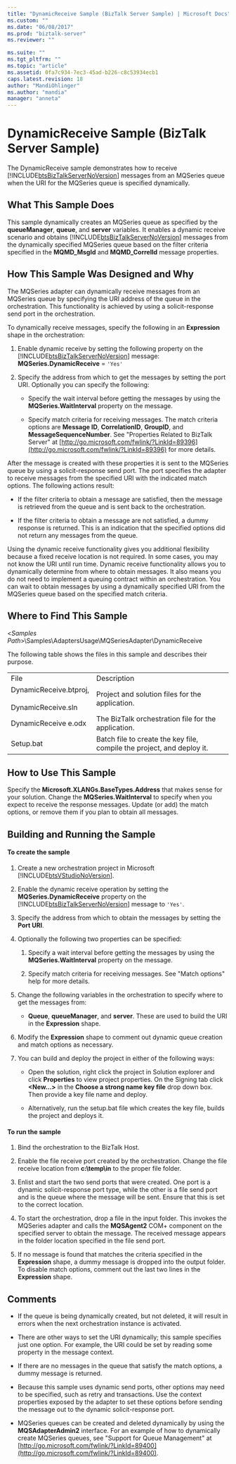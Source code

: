```yaml
---
title: "DynamicReceive Sample (BizTalk Server Sample) | Microsoft Docs"
ms.custom: ""
ms.date: "06/08/2017"
ms.prod: "biztalk-server"
ms.reviewer: ""

ms.suite: ""
ms.tgt_pltfrm: ""
ms.topic: "article"
ms.assetid: 0fa7c934-7ec3-45ad-b226-c8c53934ecb1
caps.latest.revision: 18
author: "MandiOhlinger"
ms.author: "mandia"
manager: "anneta"
---
```

# DynamicReceive Sample (BizTalk Server Sample)
The DynamicReceive sample demonstrates how to receive [!INCLUDE[btsBizTalkServerNoVersion](../includes/btsbiztalkservernoversion-md.md)] messages from an MQSeries queue when the URI for the MQSeries queue is specified dynamically.  
  
## What This Sample Does  
 This sample dynamically creates an MQSeries queue as specified by the **queueManager**, **queue**, and **server** variables. It enables a dynamic receive scenario and obtains [!INCLUDE[btsBizTalkServerNoVersion](../includes/btsbiztalkservernoversion-md.md)] messages from the dynamically specified MQSeries queue based on the filter criteria specified in the **MQMD_MsgId** and **MQMD_CorrelId** message properties.  
  
## How This Sample Was Designed and Why  
 The MQSeries adapter can dynamically receive messages from an MQSeries queue by specifying the URI address of the queue in the orchestration. This functionality is achieved by using a solicit-response send port in the orchestration.  
  
 To dynamically receive messages, specify the following in an **Expression** shape in the orchestration:  
  
1.  Enable dynamic receive by setting the following property on the [!INCLUDE[btsBizTalkServerNoVersion](../includes/btsbiztalkservernoversion-md.md)] message: **MQSeries.DynamicReceive** = `'Yes'`  
  
2.  Specify the address from which to get the messages by setting the port URI. Optionally you can specify the following:  
  
    -   Specify the wait interval before getting the messages by using the **MQSeries.WaitInterval** property on the message.  
  
    -   Specify match criteria for receiving messages. The match criteria options are **Message ID**, **CorrelationID**, **GroupID**, and **MessageSequenceNumber**. See "Properties Related to BizTalk Server" at [http://go.microsoft.com/fwlink/?LinkId=89396](http://go.microsoft.com/fwlink/?LinkId=89396) for more details.  
  
 After the message is created with these properties it is sent to the MQSeries queue by using a solicit-response send port. The port specifies the adapter to receive messages from the specified URI with the indicated match options. The following actions result:  
  
-   If the filter criteria to obtain a message are satisfied, then the message is retrieved from the queue and is sent back to the orchestration.  
  
-   If the filter criteria to obtain a message are not satisfied, a dummy response is returned. This is an indication that the specified options did not return any messages from the queue.  
  
 Using the dynamic receive functionality gives you additional flexibility because a fixed receive location is not required. In some cases, you may not know the URI until run time. Dynamic receive functionality allows you to dynamically determine from where to obtain messages. It also means you do not need to implement a queuing contract within an orchestration.  You can wait to obtain messages by using a dynamically specified URI from the MQSeries queue based on the specified match criteria.  
  
## Where to Find This Sample  
 \<*Samples Path*\>\Samples\AdaptersUsage\MQSeriesAdapter\DynamicReceive  
  
 The following table shows the files in this sample and describes their purpose.  
  
|||  
|-|-|  
|File|Description|  
|DynamicReceive.btproj,<br /><br /> DynamicReceive.sln|Project and solution files for the application.|  
|DynamicReceive e.odx|The BizTalk orchestration file for the application.|  
|Setup.bat|Batch file to create the key file, compile the project, and deploy it.|  
  
## How to Use This Sample  
 Specify the **Microsoft.XLANGs.BaseTypes.Address** that makes sense for your solution. Change the **MQSeries.WaitInterval** to specify when you expect to receive the response messages. Update (or add) the match options, or remove them if you plan to obtain all messages.  
  
## Building and Running the Sample  
  
#### To create the sample  
  
1.  Create a new orchestration project in Microsoft [!INCLUDE[btsVStudioNoVersion](../includes/btsvstudionoversion-md.md)].  
  
2.  Enable the dynamic receive operation by setting the **MQSeries.DynamicReceive** property on the [!INCLUDE[btsBizTalkServerNoVersion](../includes/btsbiztalkservernoversion-md.md)] message to `'Yes'`.  
  
3.  Specify the address from which to obtain the messages by setting the **Port URI**.  
  
4.  Optionally the following two properties can be specified:  
  
    1.  Specify a wait interval before getting the messages by using the **MQSeries.WaitInterval** property on the message.  
  
    2.  Specify match criteria for receiving messages. See "Match options" help for more details.  
  
5.  Change the following variables in the orchestration to specify where to get the messages from:  
  
    -   **Queue**, **queueManager**, and **server**. These are used to build the URI in the **Expression** shape.  
  
6.  Modify the **Expression** shape to comment out dynamic queue creation and match options as necessary.  
  
7.  You can build and deploy the project in either of the following ways:  
  
    -   Open the solution, right click the project in Solution explorer and click **Properties** to view project properties. On the Signing tab click **\<New...\>** in the **Choose a strong name key file** drop down box. Then provide a key file name and deploy.  
  
    -   Alternatively, run the setup.bat file which creates the key file, builds the project and deploys it.  
  
#### To run the sample  
  
1.  Bind the orchestration to the BizTalk Host.  
  
2.  Enable the file receive port created by the orchestration. Change the file receive location from **c:\temp\in** to the proper file folder.  
  
3.  Enlist and start the two send ports that were created. One port is a dynamic solicit-response port type, while the other is a file send port and is the queue where the message will be sent. Ensure that this is set to the correct location.  
  
4.  To start the orchestration, drop a file in the input folder. This invokes the MQSeries adapter and calls the **MQSAgent2** COM+ component on the specified server to obtain the message. The received message appears in the folder location specified in the file send port.  
  
5.  If no message is found that matches the criteria specified in the **Expression** shape, a dummy message is dropped into the output folder. To disable match options, comment out the last two lines in the **Expression** shape.  
  
## Comments  
  
-   If the queue is being dynamically created, but not deleted, it will result in errors when the next orchestration instance is activated.  
  
-   There are other ways to set the URI dynamically; this sample specifies just one option. For example, the URI could be set by reading some property in the message context.  
  
-   If there are no messages in the queue that satisfy the match options, a dummy message is returned.  
  
-   Because this sample uses dynamic send ports, other options may need to be specified, such as retry and transactions. Use the context properties exposed by the adapter to set these options before sending the message out to the dynamic solicit-response port.  
  
-   MQSeries queues can be created and deleted dynamically by using the **MQSAdapterAdmin2** interface. For an example of how to dynamically create MQSeries queues, see "Support for Queue Management" at [http://go.microsoft.com/fwlink/?LinkId=89400](http://go.microsoft.com/fwlink/?LinkId=89400).